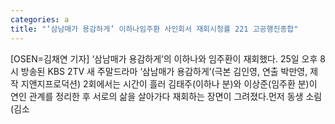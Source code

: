 ```yaml
---
categories: a
title: "‘삼남매가 용감하게’ 이하나임주환 사인회서 재회시청률 221 고공행진종합"
---
```

[OSEN=김채연 기자] ‘삼남매가 용감하게’의 이하나와 임주환이 재회했다. 25일 오후 8시 방송된 KBS 2TV 새 주말드라마 ‘삼남매가 용감하게’(극본 김인영, 연출 박만영, 제작 지앤지프로덕션) 2회에서는 시간이 흘러 김태주(이하나 분)와 이상준(임주환 분)이 연인 관계를 정리한 후 서로의 삶을 살아가다 재회하는 장면이 그려졌다.먼저 동생 소림(김소